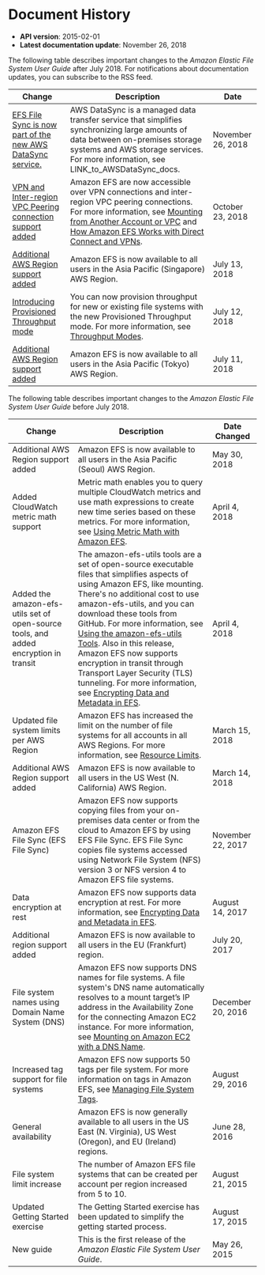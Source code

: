 # Document History<a name="document-history"></a>
+ **API version**: 2015\-02\-01
+ **Latest documentation update**: November 26, 2018

The following table describes important changes to the *Amazon Elastic File System User Guide* after July 2018\. For notifications about documentation updates, you can subscribe to the RSS feed\.

| Change | Description | Date | 
| --- |--- |--- |
| [EFS File Sync is now part of the new AWS DataSync service\. ](#document-history) | AWS DataSync is a managed data transfer service that simplifies synchronizing large amounts of data between on\-premises storage systems and AWS storage services\. For more information, see LINK\_to\_AWSDataSync\_docs\. | November 26, 2018 | 
| [VPN and Inter\-region VPC Peering connection support added](#document-history) | Amazon EFS are now accessible over VPN connections and inter\-region VPC peering connections\. For more information, see [Mounting from Another Account or VPC](https://docs.aws.amazon.com/efs/latest/ug/manage-fs-access-vpc-peering.html) and [How Amazon EFS Works with Direct Connect and VPNs](https://docs.aws.amazon.com/efs/latest/ug/how-it-works.html#how-it-works-direct-connect)\. | October 23, 2018 | 
| [Additional AWS Region support added](#document-history) | Amazon EFS is now available to all users in the Asia Pacific \(Singapore\) AWS Region\. | July 13, 2018 | 
| [Introducing Provisioned Throughput mode](#document-history) | You can now provision throughput for new or existing file systems with the new Provisioned Throughput mode\. For more information, see [Throughput Modes](https://docs.aws.amazon.com/efs/latest/ug/throughput-modes.html)\. | July 12, 2018 | 
| [Additional AWS Region support added](#document-history) | Amazon EFS is now available to all users in the Asia Pacific \(Tokyo\) AWS Region\. | July 11, 2018 | 

The following table describes important changes to the *Amazon Elastic File System User Guide* before July 2018\.


| Change | Description | Date Changed | 
| --- | --- | --- | 
| Additional AWS Region support added | Amazon EFS is now available to all users in the Asia Pacific \(Seoul\) AWS Region\. | May 30, 2018 | 
| Added CloudWatch metric math support | Metric math enables you to query multiple CloudWatch metrics and use math expressions to create new time series based on these metrics\. For more information, see [Using Metric Math with Amazon EFS](monitoring-metric-math.md)\. | April 4, 2018 | 
| Added the amazon\-efs\-utils set of open\-source tools, and added encryption in transit | The amazon\-efs\-utils tools are a set of open\-source executable files that simplifies aspects of using Amazon EFS, like mounting\. There's no additional cost to use amazon\-efs\-utils, and you can download these tools from GitHub\. For more information, see [Using the amazon\-efs\-utils Tools](using-amazon-efs-utils.md)\. Also in this release, Amazon EFS now supports encryption in transit through Transport Layer Security \(TLS\) tunneling\. For more information, see [Encrypting Data and Metadata in EFS](encryption.md)\. | April 4, 2018 | 
| Updated file system limits per AWS Region | Amazon EFS has increased the limit on the number of file systems for all accounts in all AWS Regions\. For more information, see [Resource Limits](limits.md#limits-efs-resources-per-account-per-region)\. | March 15, 2018 | 
| Additional AWS Region support added | Amazon EFS is now available to all users in the US West \(N\. California\) AWS Region\. | March 14, 2018 | 
| Amazon EFS File Sync \(EFS File Sync\) | Amazon EFS now supports copying files from your on\-premises data center or from the cloud to Amazon EFS by using EFS File Sync\. EFS File Sync copies file systems accessed using Network File System \(NFS\) version 3 or NFS version 4 to Amazon EFS file systems\.  | November 22, 2017 | 
| Data encryption at rest | Amazon EFS now supports data encryption at rest\. For more information, see [Encrypting Data and Metadata in EFS](encryption.md)\. | August 14, 2017 | 
| Additional region support added | Amazon EFS is now available to all users in the EU \(Frankfurt\) region\. | July 20, 2017 | 
| File system names using Domain Name System \(DNS\) | Amazon EFS now supports DNS names for file systems\. A file system's DNS name automatically resolves to a mount target’s IP address in the Availability Zone for the connecting Amazon EC2 instance\. For more information, see [Mounting on Amazon EC2 with a DNS Name](mounting-fs-mount-cmd-dns-name.md)\. | December 20, 2016 | 
| Increased tag support for file systems | Amazon EFS now supports 50 tags per file system\. For more information on tags in Amazon EFS, see [Managing File System Tags](manage-fs-tags.md)\. | August 29, 2016 | 
|  General availability  |  Amazon EFS is now generally available to all users in the US East \(N\. Virginia\), US West \(Oregon\), and EU \(Ireland\) regions\.  |  June 28, 2016  | 
|  File system limit increase  |  The number of Amazon EFS file systems that can be created per account per region increased from 5 to 10\.  |  August 21, 2015  | 
|  Updated Getting Started exercise  |  The Getting Started exercise has been updated to simplify the getting started process\.  |  August 17, 2015  | 
|  New guide  |  This is the first release of the *Amazon Elastic File System User Guide*\.  |  May 26, 2015  | 